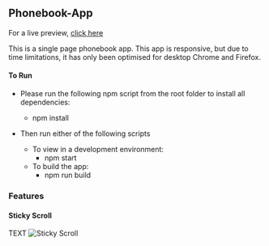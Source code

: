 ## Phonebook-App

For a live preview, [click here](https://www.phonebook.abdul-jabbar.co.uk)

This is a single page phonebook app. This app is responsive, but due to time limitations, it has only been optimised for desktop Chrome and Firefox.


#### To Run
- Please run the following npm script from the root folder to install all dependencies:
	- npm install

- Then run either of the following scripts
	- To view in a development environment: 
		- npm start
	- To build the app:
		- npm run build

### Features

#### Sticky Scroll
TEXT
![Sticky Scroll](../assets/Assets/sticky%search.gif?raw=true)

